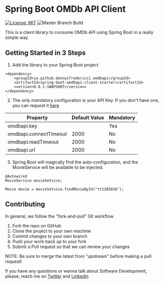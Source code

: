 # Spring Boot OMDb API Client 

[![License: MIT](https://img.shields.io/badge/License-MIT-yellow.svg)](https://opensource.org/licenses/MIT) ![Master Branch Build](https://github.com/dennysfredericci/spring-boot-omdbapi-client-starter/actions/workflows/build-master.yml/badge.svg)

This is a client library to consume OMDb API using Spring Boot in a really simple way.

## Getting Started in 3 Steps

1. Add the library to your Spring Boot project

```
<dependency>
    <groupId>io.github.dennysfredericci.omdbapi</groupId>
    <artifactId>spring-boot-omdbapi-client-starter</artifactId>
    <version>0.0.1-SNAPSHOT</version>
</dependency>
```

2. The only mandatory configuration is your API Key. If you don't have one, you can request it [here](https://www.omdbapi.com/apikey.aspx)

| Property               | Default Value | Mandatory |
|------------------------|---------------|-----------|
| omdbapi.key            |               | Yes       |
| omdbapi.connectTimeout | 2000          | No        |
| omdbapi.readTimeout    | 2000          | No        |
| omdbapi.url            | 2000          | No        |


3. Spring Boot will magically find the auto-configuration, and the MovieService will be available to be injected. 

```
@Autowired
MovieService movieSetvice;

Movie movie = movieSetvice.findMovieById("tt1285016");
```

## Contributing

In general, we follow the "fork-and-pull" Git workflow.

1. Fork the repo on GitHub
2. Clone the project to your own machine
3. Commit changes to your own branch
4. Push your work back up to your fork
5. Submit a Pull request so that we can review your changes

NOTE: Be sure to merge the latest from "upstream" before making a pull request!

If you have any questions or wanna talk about Software Development, please, reach me on  [Twitter](https://twitter.com/fredericci) and [Linkedin](https://www.linkedin.com/in/dennysfredericci/)
